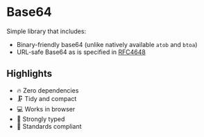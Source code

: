 # Base64

Simple library that includes:

- Binary-friendly base64 (unlike natively available `atob` and `btoa`)
- URL-safe Base64 as is specified in [RFC4648](https://www.ietf.org/rfc/rfc4648.txt)

## Highlights

- 🔥 Zero dependencies
- 🗜 Tidy and compact
- 💻 Works in browser
- 🔬 Strongly typed
- 🌟 Standards compliant
